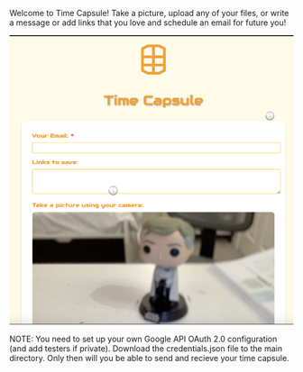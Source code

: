 Welcome to Time Capsule! Take a picture, upload any of your files, or write a message or add links that you love and schedule an email for future you!

![](time.png)


NOTE: You need to set up your own Google API OAuth 2.0 configuration (and add testers if private). Download the credentials.json file to the main directory. Only then will you be able to send and recieve your time capsule.